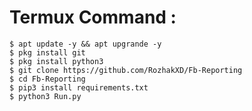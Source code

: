 # Termux Command :
    $ apt update -y && apt upgrande -y
    $ pkg install git
    $ pkg install python3
    $ git clone https://github.com/RozhakXD/Fb-Reporting
    $ cd Fb-Reporting
    $ pip3 install requirements.txt
    $ python3 Run.py
